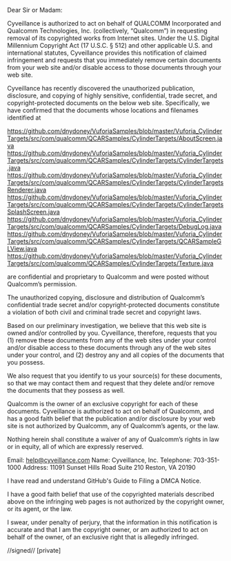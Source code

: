 Dear Sir or Madam:

Cyveillance is authorized to act on behalf of QUALCOMM Incorporated and Qualcomm Technologies, Inc. (collectively, “Qualcomm”) in requesting removal of its copyrighted works from Internet sites. Under the U.S. Digital Millennium Copyright Act (17 U.S.C. § 512) and other applicable U.S. and international statutes, Cyveillance provides this notification of claimed infringement and requests that you immediately remove certain documents from your web site and/or disable access to those documents through your web site.

Cyveillance has recently discovered the unauthorized publication, disclosure, and copying of highly sensitive, confidential, trade secret, and copyright-protected documents on the below web site. Specifically, we have confirmed that the documents whose locations and filenames identified at

https://github.com/dnydoney/VuforiaSamples/blob/master/Vuforia_CylinderTargets/src/com/qualcomm/QCARSamples/CylinderTargets/AboutScreen.java
https://github.com/dnydoney/VuforiaSamples/blob/master/Vuforia_CylinderTargets/src/com/qualcomm/QCARSamples/CylinderTargets/CylinderTargets.java
https://github.com/dnydoney/VuforiaSamples/blob/master/Vuforia_CylinderTargets/src/com/qualcomm/QCARSamples/CylinderTargets/CylinderTargetsRenderer.java
https://github.com/dnydoney/VuforiaSamples/blob/master/Vuforia_CylinderTargets/src/com/qualcomm/QCARSamples/CylinderTargets/CylinderTargetsSplashScreen.java
https://github.com/dnydoney/VuforiaSamples/blob/master/Vuforia_CylinderTargets/src/com/qualcomm/QCARSamples/CylinderTargets/DebugLog.java
https://github.com/dnydoney/VuforiaSamples/blob/master/Vuforia_CylinderTargets/src/com/qualcomm/QCARSamples/CylinderTargets/QCARSampleGLView.java
https://github.com/dnydoney/VuforiaSamples/blob/master/Vuforia_CylinderTargets/src/com/qualcomm/QCARSamples/CylinderTargets/Texture.java

are confidential and proprietary to Qualcomm and were posted without Qualcomm’s permission.

The unauthorized copying, disclosure and distribution of Qualcomm’s confidential trade secret and/or copyright-protected documents constitute a violation of both civil and criminal trade secret and copyright laws.

Based on our preliminary investigation, we believe that this web site is owned and/or controlled by you. Cyveillance, therefore, requests that you (1) remove these documents from any of the web sites under your control and/or disable access to these documents through any of the web sites under your control, and (2) destroy any and all copies of the documents that you possess.

We also request that you identify to us your source(s) for these documents, so that we may contact them and request that they delete and/or remove the documents that they possess as well.

Qualcomm is the owner of an exclusive copyright for each of these documents. Cyveillance is authorized to act on behalf of Qualcomm, and has a good faith belief that the publication and/or disclosure by your web site is not authorized by Qualcomm, any of Qualcomm’s agents, or the law.

Nothing herein shall constitute a waiver of any of Qualcomm’s rights in law or in equity, all of which are expressly reserved.

Email: help@cyveillance.com
Name: Cyveillance, Inc.
Telephone: 703-351-1000
Address: 11091 Sunset Hills Road Suite 210
Reston, VA 20190

I have read and understand GitHub's Guide to Filing a DMCA Notice.

I have a good faith belief that use of the copyrighted materials described above on the infringing web pages is not authorized by the copyright owner, or its agent, or the law.

I swear, under penalty of perjury, that the information in this notification is accurate and that I am the copyright owner, or am authorized to act on behalf of the owner, of an exclusive right that is allegedly infringed.

//signed//
[private]
